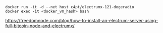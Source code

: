 ```
docker run -it -d --net host c4pt/electrumx-121-dogeradio
docker exec -it <docker_vm_hash> bash
```
https://freedomnode.com/blog/how-to-install-an-electrum-server-using-full-bitcoin-node-and-electrumx/

